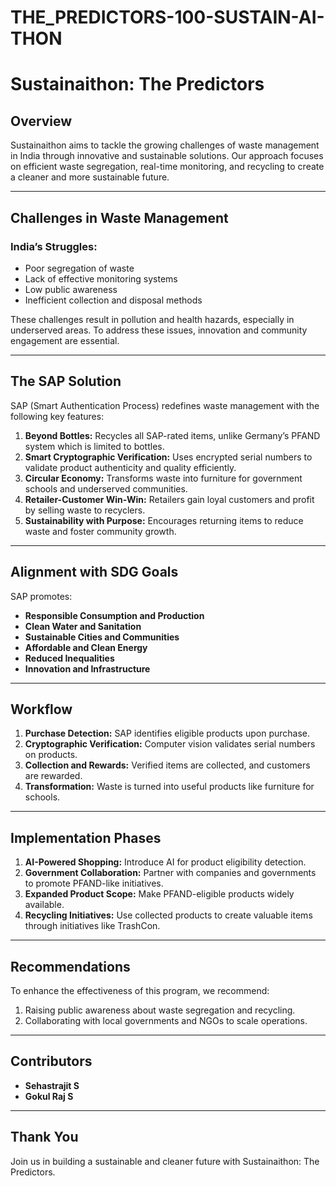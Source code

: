 # THE_PREDICTORS-100-SUSTAIN-AI-THON

# Sustainaithon: The Predictors

## Overview

Sustainaithon aims to tackle the growing challenges of waste management in India through innovative and sustainable solutions. Our approach focuses on efficient waste segregation, real-time monitoring, and recycling to create a cleaner and more sustainable future.

---

## Challenges in Waste Management

### India’s Struggles:

- Poor segregation of waste
- Lack of effective monitoring systems
- Low public awareness
- Inefficient collection and disposal methods

These challenges result in pollution and health hazards, especially in underserved areas. To address these issues, innovation and community engagement are essential.

---

## The SAP Solution

SAP (Smart Authentication Process) redefines waste management with the following key features:

1. **Beyond Bottles:** Recycles all SAP-rated items, unlike Germany’s PFAND system which is limited to bottles.
2. **Smart Cryptographic Verification:** Uses encrypted serial numbers to validate product authenticity and quality efficiently.
3. **Circular Economy:** Transforms waste into furniture for government schools and underserved communities.
4. **Retailer-Customer Win-Win:** Retailers gain loyal customers and profit by selling waste to recyclers.
5. **Sustainability with Purpose:** Encourages returning items to reduce waste and foster community growth.

---

## Alignment with SDG Goals

SAP promotes:

- **Responsible Consumption and Production**
- **Clean Water and Sanitation**
- **Sustainable Cities and Communities**
- **Affordable and Clean Energy**
- **Reduced Inequalities**
- **Innovation and Infrastructure**

---

## Workflow

1. **Purchase Detection:** SAP identifies eligible products upon purchase.
2. **Cryptographic Verification:** Computer vision validates serial numbers on products.
3. **Collection and Rewards:** Verified items are collected, and customers are rewarded.
4. **Transformation:** Waste is turned into useful products like furniture for schools.

---

## Implementation Phases

1. **AI-Powered Shopping:** Introduce AI for product eligibility detection.
2. **Government Collaboration:** Partner with companies and governments to promote PFAND-like initiatives.
3. **Expanded Product Scope:** Make PFAND-eligible products widely available.
4. **Recycling Initiatives:** Use collected products to create valuable items through initiatives like TrashCon.

---

## Recommendations

To enhance the effectiveness of this program, we recommend:

1. Raising public awareness about waste segregation and recycling.
2. Collaborating with local governments and NGOs to scale operations.

---

## Contributors

- **Sehastrajit S**
- **Gokul Raj S**

---

## Thank You

Join us in building a sustainable and cleaner future with Sustainaithon: The Predictors.
